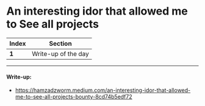 # An interesting idor that allowed me to See all projects

Index | Section
--- | ---
**1** | Write-up of the day

___


#### Write-up: 

* https://hamzadzworm.medium.com/an-interesting-idor-that-allowed-me-to-see-all-projects-bounty-8cd74b5edf72
